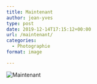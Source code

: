 ```yaml
---
title: Maintenant
author: jean-yves
type: post
date: 2019-12-14T17:15:12+00:00
url: /maintenant/
categories:
  - Photographie
format: image

---
```

![Maintenant](./dsc9312.jpg)
